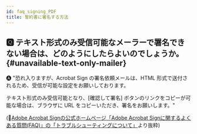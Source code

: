 ```yaml
---
id: faq_signing_PDF
title: 誓約書に署名する方法
---
```


## &#x1F180; テキスト形式のみ受信可能なメーラーで署名できない場合は、どのようにしたらよいのでしょうか。 {#unavailable-text-only-mailer}

&#x1F150; "恐れ入りますが、Acrobat Sign の署名依頼メールは、HTML 形式で送付されるため、受信が可能な設定をお願いしております。

テキスト形式のみ受信可能となり、[確認して署名] ボタンのリンクをコピーが可能な場合は、ブラウザに URL をコピーいただき、署名をお願いします。"

(&#x1f517;<u><a href="https://helpx.adobe.com/jp/sign/faq.html">Adobe Acrobat Signの公式ホームページ「Adobe Acrobat Signに関するよくある質問(FAQ)」の「トラブルシューティングについて」</a></u>より抜粋)
